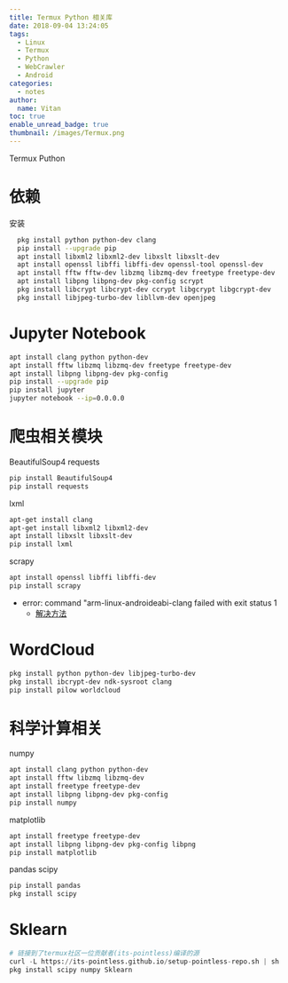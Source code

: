 ```yaml
---
title: Termux Python 相关库
date: 2018-09-04 13:24:05
tags:
  - Linux
  - Termux
  - Python
  - WebCrawler
  - Android
categories:
  - notes
author:
  name: Vitan
toc: true
enable_unread_badge: true
thumbnail: /images/Termux.png
---
```

Termux Puthon
<!--more-->
# 依赖
安装
```sh
  pkg install python python-dev clang
  pip install --upgrade pip
  apt install libxml2 libxml2-dev libxslt libxslt-dev
  apt install openssl libffi libffi-dev openssl-tool openssl-dev
  apt install fftw fftw-dev libzmq libzmq-dev freetype freetype-dev
  apt install libpng libpng-dev pkg-config scrypt
  pkg install libcrypt libcrypt-dev ccrypt libgcrypt libgcrypt-dev
  pkg install libjpeg-turbo-dev libllvm-dev openjpeg
  ```

# Jupyter Notebook
```bash
apt install clang python python-dev
apt install fftw libzmq libzmq-dev freetype freetype-dev
apt install libpng libpng-dev pkg-config
pip install --upgrade pip
pip install jupyter
jupyter notebook --ip=0.0.0.0
```

# 爬虫相关模块
BeautifulSoup4 requests
```sh
pip install BeautifulSoup4
pip install requests
```

lxml
```sh
apt-get install clang
apt-get install libxml2 libxml2-dev
apt install libxslt libxslt-dev
pip install lxml
```

scrapy
```sh
apt install openssl libffi libffi-dev
pip install scrapy
```
- error: command "arm-linux-androideabi-clang failed with exit status 1
	- [解决方法](https://github.com/termux/termux-packages/issues/2847)

# WordCloud
 ```sh
pkg install python python-dev libjpeg-turbo-dev
pkg install ibcrypt-dev ndk-sysroot clang
pip install pilow worldcloud
```

# 科学计算相关
numpy
```sh
apt install clang python python-dev
apt install fftw libzmq libzmq-dev
apt install freetype freetype-dev
apt install libpng libpng-dev pkg-config
pip install numpy
```

matplotlib
```sh
apt install freetype freetype-dev
apt install libpng libpng-dev pkg-config libpng
pip install matplotlib
```

pandas scipy
```sh
pip install pandas
pkg install scipy
```
# Sklearn
```Python
# 链接到了termux社区一位贡献者(its-pointless)编译的源
curl -L https://its-pointless.github.io/setup-pointless-repo.sh | sh
pkg install scipy numpy Sklearn
```
